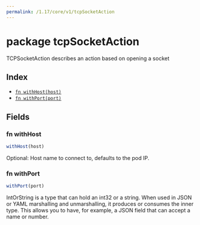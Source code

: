 ```yaml
---
permalink: /1.17/core/v1/tcpSocketAction
---
```


# package tcpSocketAction

TCPSocketAction describes an action based on opening a socket

## Index

* [`fn withHost(host)`](#fn-withhost)
* [`fn withPort(port)`](#fn-withport)

## Fields

### fn withHost

```ts
withHost(host)
```

Optional: Host name to connect to, defaults to the pod IP.

### fn withPort

```ts
withPort(port)
```

IntOrString is a type that can hold an int32 or a string.  When used in JSON or YAML marshalling and unmarshalling, it produces or consumes the inner type.  This allows you to have, for example, a JSON field that can accept a name or number.